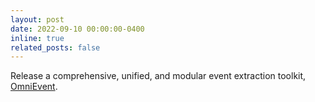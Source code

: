 ```yaml
---
layout: post
date: 2022-09-10 00:00:00-0400
inline: true
related_posts: false
---
```


Release a comprehensive, unified, and modular event extraction toolkit, [OmniEvent](https://github.com/THU-KEG/OmniEvent).